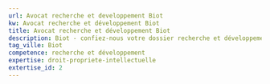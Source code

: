 ```yaml
---
url: Avocat recherche et developpement Biot
kw: Avocat recherche et développement Biot
title: Avocat recherche et développement Biot
description: Biot - confiez-nous votre dossier recherche et développement
tag_ville: Biot
competence: recherche et développement
expertise: droit-propriete-intellectuelle
extertise_id: 2
---
```

